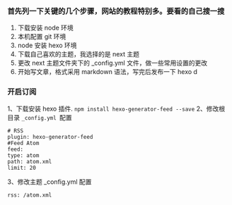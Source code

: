 
### 首先列一下关键的几个步骤，网站的教程特别多。要看的自己搜一搜

1. 下载安装 node 环境
2. 本机配置 git 环境
3. node 安装 hexo 环境
4. 下载自己喜欢的主题，我选择的是 next 主题
5. 更改 next 主题文件夹下的 _config.yml 文件，做一些常用设置的更改
6. 开始写文章，格式采用 markdown 语法，写完后发布一下 hexo d


### 开启订阅

1、下载安装 hexo 插件. `npm install hexo-generator-feed --save`
2、修改根目录 `_config.yml `配置
```
# RSS
plugin: hexo-generator-feed
#Feed Atom
feed:
type: atom
path: atom.xml
limit: 20
```
3、修改主题 _config.yml 配置
```
rss: /atom.xml
```
